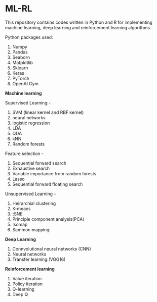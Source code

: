 # ML-RL
This repository contains codes written in Python and R for implementing machine learning, deep learning and reinforcement learning algorithms.

Python packages used:
1) Numpy
2) Pandas
3) Seaborn
4) Matplotlib
5) Sklearn
6) Keras
7) PyTorch
8) OpenAI Gym

**Machine learning**

Supervised Learning -
1) SVM (linear kernel and RBF kernel)
2) neural networks
3) logistic regression
4) LDA
5) QDA
6) kNN
7) Random forests

Feature selection -
1) Sequential forward search
2) Exhaustive search
3) Variable importance from random forests
4) Lasso
5) Sequential forward floating search

Unsupervised Learning -
1) Heirarchial clustering
2) K-means
3) tSNE
4) Principle component analysis(PCA)
5) Isomap
6) Sammon mapping

**Deep Learning**

1) Connvolutional neural networks (CNN)
2) Neural networks
3) Transfer learning (VGG16)

**Reinforcement learning**

1) Value iteration
2) Policy iteration
3) Q-learning
4) Deep Q 
